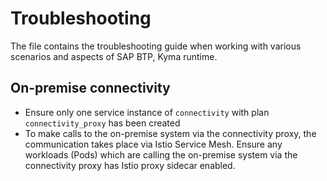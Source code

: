# Troubleshooting

The file contains the troubleshooting guide when working with various scenarios and aspects of SAP BTP, Kyma runtime.

## On-premise connectivity

- Ensure only one service instance of `connectivity` with plan `connectivity_proxy` has been created
- To make calls to the on-premise system via the connectivity proxy, the communication takes place via Istio Service Mesh. Ensure any workloads (Pods) which are calling the on-premise system via the connectivity proxy has Istio proxy sidecar enabled.